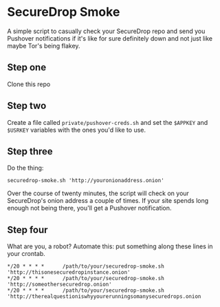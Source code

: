 SecureDrop Smoke
===============

A simple script to casually check your SecureDrop repo and send you Pushover notifications if it's like for sure definitely down and not just like maybe Tor's being flakey.

Step one
--------

Clone this repo


Step two
--------

Create a file called `private/pushover-creds.sh` and set the `$APPKEY` and `$USRKEY` variables with the ones you'd like to use.

Step three
----------

Do the thing:
```
securedrop-smoke.sh 'http://youronionaddress.onion'
```

Over the course of twenty minutes, the script will check on your SecureDrop's onion address a couple of times. If your site spends long enough not being there, you'll get a Pushover notification.

Step four
---------

What are you, a robot? Automate this: put something along these lines in your crontab.

```
*/20 * * * *      /path/to/your/securedrop-smoke.sh 'http://thisonesecuredropinstance.onion'
*/20 * * * *      /path/to/your/securedrop-smoke.sh 'http://someothersecuredrop.onion'
*/20 * * * *      /path/to/your/securedrop-smoke.sh 'http://therealquestioniswhyyourerunningsomanysecuredrops.onion
```

